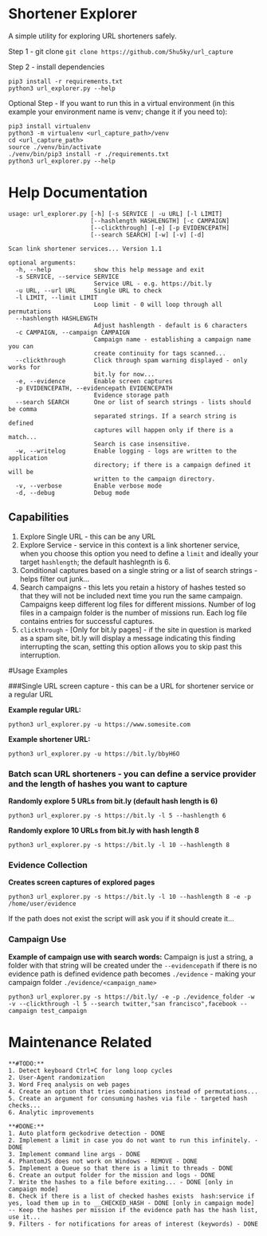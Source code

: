 # Shortener Explorer

A simple utility for exploring URL shorteners safely.

Step 1 - git clone
`git clone https://github.com/5hu5ky/url_capture`

Step 2 - install dependencies

```
pip3 install -r requirements.txt
python3 url_explorer.py --help
```



Optional Step - If you want to run this in a virtual environment (in this example your environment name is venv; change it if you need to):

```
pip3 install virtualenv
python3 -m virtualenv <url_capture_path>/venv
cd <url_capture_path>
source ./venv/bin/activate
./venv/bin/pip3 install -r ./requirements.txt
python3 url_explorer.py --help
```

# Help Documentation

```
usage: url_explorer.py [-h] [-s SERVICE | -u URL] [-l LIMIT]
                       [--hashlength HASHLENGTH] [-c CAMPAIGN]
                       [--clickthrough] [-e] [-p EVIDENCEPATH]
                       [--search SEARCH] [-w] [-v] [-d]

Scan link shortener services... Version 1.1

optional arguments:
  -h, --help            show this help message and exit
  -s SERVICE, --service SERVICE
                        Service URL - e.g. https://bit.ly
  -u URL, --url URL     Single URL to check
  -l LIMIT, --limit LIMIT
                        Loop limit - 0 will loop through all permutations
  --hashlength HASHLENGTH
                        Adjust hashlength - default is 6 characters
  -c CAMPAIGN, --campaign CAMPAIGN
                        Campaign name - establishing a campaign name you can
                        create continuity for tags scanned...
  --clickthrough        Click through spam warning displayed - only works for
                        bit.ly for now...
  -e, --evidence        Enable screen captures
  -p EVIDENCEPATH, --evidencepath EVIDENCEPATH
                        Evidence storage path
  --search SEARCH       One or list of search strings - lists should be comma
                        separated strings. If a search string is defined
                        captures will happen only if there is a match...
                        Search is case insensitive.
  -w, --writelog        Enable logging - logs are written to the application
                        directory; if there is a campaign defined it will be
                        written to the campaign directory.
  -v, --verbose         Enable verbose mode
  -d, --debug           Debug mode

```

## Capabilities
1. Explore Single URL - this can be any URL 
2. Explore Service - service in this context is a link shortener service, when you choose this option you need to define a `limit` and ideally your target `hashlength`; the default hashlegnth is 6. 
3. Conditional captures based on a single string or a list of search strings - helps filter out junk...
4. Search campaigns - this lets you retain a history of hashes tested so that they will not be included next time you run the same campaign. Campaigns keep different log files for different missions. Number of log files in a campaign folder is the number of missions run. Each log file contains entries for successful captures.
5. `clickthrough` - [Only for bit.ly pages] - if the site in question is marked as a spam site, bit.ly will display a message indicating this finding interrupting the scan, setting this option allows you to skip past this interruption.


#Usage Examples

###Single URL screen capture - this can be a URL for shortener service or a regular URL

**Example regular URL:**

```
python3 url_explorer.py -u https://www.somesite.com

```

**Example shortener URL:**

```
python3 url_explorer.py -u https://bit.ly/bbyH6O 
```


### Batch scan URL shorteners - you can define a service provider and the length of hashes you want to capture

**Randomly explore 5 URLs from bit.ly (default hash length is 6)**

```
python3 url_explorer.py -s https://bit.ly -l 5 --hashlength 6
```

**Randomly explore 10 URLs from bit.ly with hash length 8**

```
python3 url_explorer.py -s https://bit.ly -l 10 --hashlength 8
```

### Evidence Collection
**Creates screen captures of explored pages**

```
python3 url_explorer.py -s https://bit.ly -l 10 --hashlength 8 -e -p /home/user/evidence
```

If the path does not exist the script will ask you if it should create it...


### Campaign Use

**Example of campaign use with search words:**
Campaign is just a string, a folder with that string will be created under the `--evidencepath` if there is no evidence path is defined evidence path becomes `./evidence` - making your campaign folder `./evidence/<campaign_name>`
    
```
python3 url_explorer.py -s https://bit.ly/ -e -p ./evidence_folder -w -v --clickthrough -l 5 --search twitter,"san francisco",facebook --campaign test_campaign
```


# Maintenance Related
    **#TODO:**
    1. Detect keyboard Ctrl+C for long loop cycles
    2. User-Agent randomization
    3. Word Freq analysis on web pages
    4. Create an option that tries combinations instead of permutations...
    5. Create an argument for consuming hashes via file - targeted hash checks...
    6. Analytic improvements
    
    **#DONE:**
    1. Auto platform geckodrive detection - DONE
    2. Implement a limit in case you do not want to run this infinitely. - DONE
    3. Implement command line args - DONE
    4. PhantomJS does not work on Windows - REMOVE - DONE
    5. Implement a Queue so that there is a limit to threads - DONE
    6. Create an output folder for the mission and logs - DONE
    7. Write the hashes to a file before exiting... - DONE [only in campaign mode]
    8. Check if there is a list of checked hashes exists  hash:service if yes, load them up in to __CHECKED_HASH - DONE [only in campaign mode]
    -- Keep the hashes per mission if the evidence path has the hash list, use it...
    9. Filters - for notifications for areas of interest (keywords) - DONE
